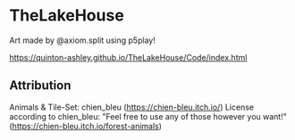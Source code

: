 # TheLakeHouse

Art made by @axiom.split using p5play!

https://quinton-ashley.github.io/TheLakeHouse/Code/index.html

## Attribution

Animals & Tile-Set: chien_bleu (https://chien-bleu.itch.io/) License according to chien_bleu: "Feel free to use any of those however you want!" (https://chien-bleu.itch.io/forest-animals)
